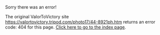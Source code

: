 

Sorry there was an error!

The original ValorToVictory site https://valortovictory.tripod.com/photo17/44-8921ph.htm returns an error code: 404 for this page. [Click here to go to the index page](../index.md).